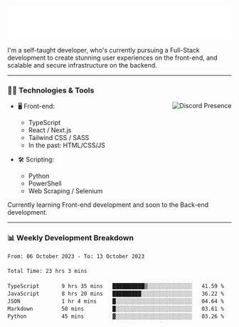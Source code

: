 <img src="assets/wave.svg" alt=":wave:" />

I'm a self-taught developer, who's currently pursuing a Full-Stack development to create stunning user experiences on the front-end, and scalable and secure infrastructure on the backend.

---

### 🧑‍💻 Technologies & Tools

<a href="https://discord.com/users/414304208649453568" target="_blank" rel="nofollow">
   <img src="https://lanyard-profile-readme.vercel.app/api/414304208649453568?idleMessage=Probably%20doing%20something%20else..." alt="Discord Presence" align="right">
</a>

- 🖥️ Front-end:

  - TypeScript
  - React / Next.js
  - Tailwind CSS / SASS
  - In the past: HTML/CSS/JS

- 🛠 Scripting:

  - Python
  - PowerShell
  - Web Scraping / Selenium

Currently learning Front-end development and soon to the Back-end development.

---

### 📊 Weekly Development Breakdown

<!-- ![ccrsxx's GitHub Stats](https://github-readme-stats.vercel.app/api?username=ccrsxx&count_private=true&theme=tokyonight) -->
<!-- ![ccrsxx's Top Langs](https://github-readme-stats.vercel.app/api/top-langs/?username=ccrsxx&hide=lua,java,html&theme=tokyonight) -->

<!--START_SECTION:waka-->

```txt
From: 06 October 2023 - To: 13 October 2023

Total Time: 23 hrs 3 mins

TypeScript       9 hrs 35 mins   ██████████▒░░░░░░░░░░░░░░   41.59 %
JavaScript       8 hrs 20 mins   █████████░░░░░░░░░░░░░░░░   36.22 %
JSON             1 hr 4 mins     █░░░░░░░░░░░░░░░░░░░░░░░░   04.64 %
Markdown         50 mins         █░░░░░░░░░░░░░░░░░░░░░░░░   03.61 %
Python           45 mins         ▓░░░░░░░░░░░░░░░░░░░░░░░░   03.26 %
```

<!--END_SECTION:waka-->
